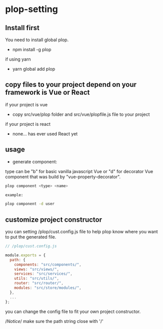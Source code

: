 # plop-setting

## Install first
You need to install global plop.

- npm install -g plop

if using yarn

- yarn global add plop

## copy files to your project depend on your framework is Vue or React

if your project is vue

- copy src/vue/plop folder and src/vue/plopfile.js file to your project

if your project is react

- none... has ever used React yet

## usage

- generate component:

type can be "b" for basic vanilla javascript Vue or "d" for decorator Vue component
that was build by "vue-property-decorator".

```bash
plop component <type> <name>

example:

plop component -d user
```

## customize project constructor

you can setting /plop/cust.config.js file to help plop know where you want to put the generated file.

```javascript
// /plop/cust.config.js

module.exports = {
  path: {
    components: "src/components/",
    views: "src/views/",
    services: "src/services/",
    utils: "src/utils/",
    router: "src/router/",
    modules: "src/store/modules/",
  },
  ...
};
```
you can change the config file to fit your own project constructor.

/*Notice*/ make sure the path string close with '/'
 


